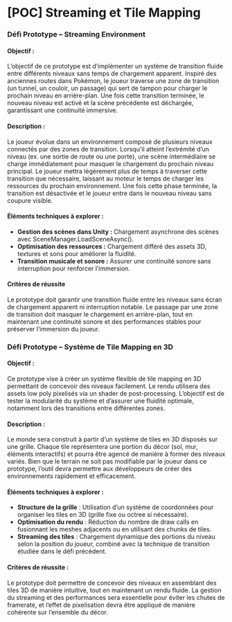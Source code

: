 # [POC] Streaming et Tile Mapping
### **Défi Prototype – Streaming Environment**

#### **Objectif :**
L’objectif de ce prototype est d’implémenter un système de transition fluide entre différents niveaux sans temps de chargement apparent. Inspiré des anciennes routes dans Pokémon, le joueur traverse une zone de transition (un tunnel, un couloir, un passage) qui sert de tampon pour charger le prochain niveau en arrière-plan. Une fois cette transition terminée, le nouveau niveau est activé et la scène précédente est déchargée, garantissant une continuité immersive.

#### **Description :**
Le joueur évolue dans un environnement composé de plusieurs niveaux connectés par des zones de transition. Lorsqu’il atteint l’extrémité d’un niveau (ex. une sortie de route ou une porte), une scène intermédiaire se charge immédiatement pour masquer le chargement du prochain niveau principal. Le joueur mettra légèrement plus de temps à traverser cette transition que nécessaire, laissant au moteur le temps de charger les ressources du prochain environnement. Une fois cette phase terminée, la transition est désactivée et le joueur entre dans le nouveau niveau sans coupure visible.

#### **Éléments techniques à explorer :**
- **Gestion des scènes dans Unity :** Chargement asynchrone des scènes avec SceneManager.LoadSceneAsync().
- **Optimisation des ressources :** Chargement différé des assets 3D, textures et sons pour améliorer la fluidité.
- **Transition musicale et sonore :** Assurer une continuité sonore sans interruption pour renforcer l’immersion.

#### **Critères de réussite**
Le prototype doit garantir une transition fluide entre les niveaux sans écran de chargement apparent ni interruption notable. Le passage par une zone de transition doit masquer le chargement en arrière-plan, tout en maintenant une continuité sonore et des performances stables pour préserver l’immersion du joueur.



### **Défi Prototype – Système de Tile Mapping en 3D**

#### **Objectif :**
Ce prototype vise à créer un système flexible de tile mapping en 3D permettant de concevoir des niveaux facilement. Le rendu utilisera des assets low poly pixelisés via un shader de post-processing. L’objectif est de tester la modularité du système et d’assurer une fluidité optimale, notamment lors des transitions entre différentes zones.

#### **Description :**
Le monde sera construit à partir d’un système de tiles en 3D disposés sur une grille. Chaque tile représentera une portion du décor (sol, mur, éléments interactifs) et pourra être agencé de manière à former des niveaux variés. Bien que le terrain ne soit pas modifiable par le joueur dans ce prototype, l’outil devra permettre aux développeurs de créer des environnements rapidement et efficacement.

#### **Éléments techniques à explorer :**
- **Structure de la grille** : Utilisation d’un système de coordonnées pour organiser les tiles en 3D (grille fixe ou octree si nécessaire).
- **Optimisation du rendu** : Réduction du nombre de draw calls en fusionnant les meshes adjacents ou en utilisant des chunks de tiles.
- **Streaming des tiles** : Chargement dynamique des portions du niveau selon la position du joueur, combiné avec la technique de transition étudiée dans le défi précédent.

#### **Critères de réussite :**
Le prototype doit permettre de concevoir des niveaux en assemblant des tiles 3D de manière intuitive, tout en maintenant un rendu fluide. La gestion du streaming et des performances sera essentielle pour éviter les chutes de framerate, et l’effet de pixelisation devra être appliqué de manière cohérente sur l’ensemble du décor.
